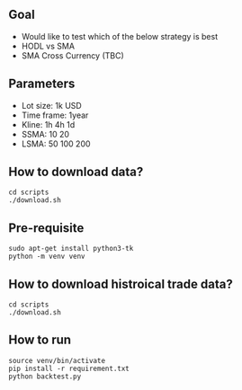 ## Goal 
- Would like to test which of the below strategy is best
- HODL vs SMA
- SMA Cross Currency (TBC)

## Parameters
- Lot size: 1k USD
- Time frame: 1year
- Kline: 1h 4h 1d
- SSMA: 10 20
- LSMA: 50 100 200

## How to download data?
```
cd scripts
./download.sh
```

## Pre-requisite
```
sudo apt-get install python3-tk
python -m venv venv
```


## How to download histroical trade data?
```
cd scripts
./download.sh
```

## How to run 
```
source venv/bin/activate
pip install -r requirement.txt
python backtest.py
```



